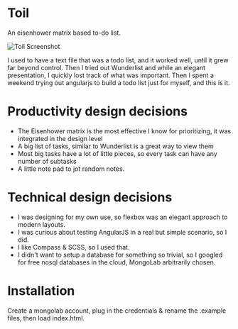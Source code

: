 # Toil
An eisenhower matrix based to-do list.

![Toil Screenshot](https://raw.github.com/anthonyryan1/toil/master/img/screenshot.png)

I used to have a text file that was a todo list, and it worked well, until it grew far beyond control.
Then I tried out Wunderlist and while an elegant presentation, I quickly lost track of what was important.
Then I spent a weekend trying out angularjs to build a todo list just for myself, and this is it.

# Productivity design decisions

* The Eisenhower matrix is the most effective I know for prioritizing, it was integrated in the design level
* A big list of tasks, similar to Wunderlist is a great way to view them
* Most big tasks have a lot of little pieces, so every task can have any number of subtasks
* A little note pad to jot random notes.

# Technical design decisions

* I was designing for my own use, so flexbox was an elegant approach to modern layouts.
* I was curious about testing AngularJS in a real but simple scenario, so I did.
* I like Compass & SCSS, so I used that.
* I didn't want to setup a database for something so trivial, so I googled for free nosql databases in the cloud, MongoLab arbitrarily chosen.


# Installation

Create a mongolab account, plug in the credentials & rename the .example files, then load index.html.
